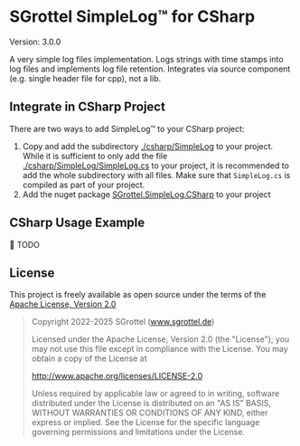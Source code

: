 # SGrottel SimpleLog™ for CSharp
Version: 3.0.0

A very simple log files implementation.
Logs strings with time stamps into log files and implements log file retention.
Integrates via source component (e.g. single header file for cpp), not a lib.


## Integrate in CSharp Project
There are two ways to add SimpleLog™ to your CSharp project:

1. Copy and add the subdirectory [./csharp/SimpleLog](./csharp/SimpleLog) to your project.
   While it is sufficient to only add the file [./csharp/SimpleLog/SimpleLog.cs](./csharp/SimpleLog/SimpleLog.cs) to your project, it is recommended to add the whole subdirectory with all files.
   Make sure that `SimpleLog.cs` is compiled as part of your project.
2. Add the nuget package [SGrottel.SimpleLog.CSharp](https://www.nuget.org/packages/SGrottel.SimpleLog.CSharp/) to your project


## CSharp Usage Example
🚧 TODO


## License
This project is freely available as open source under the terms of the [Apache License, Version 2.0](LICENSE)

> Copyright 2022-2025 SGrottel (www.sgrottel.de)
>
> Licensed under the Apache License, Version 2.0 (the "License");
> you may not use this file except in compliance with the License.
> You may obtain a copy of the License at
>
> http://www.apache.org/licenses/LICENSE-2.0
>
> Unless required by applicable law or agreed to in writing, software
> distributed under the License is distributed on an "AS IS" BASIS,
> WITHOUT WARRANTIES OR CONDITIONS OF ANY KIND, either express or implied.
> See the License for the specific language governing permissions and
> limitations under the License.
